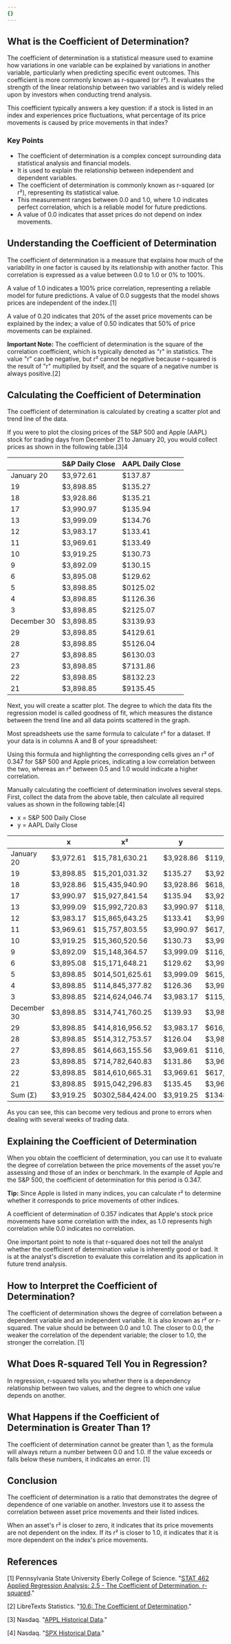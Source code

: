 ```yaml
---
{}
---
```


## What is the Coefficient of Determination?

The coefficient of determination is a statistical measure used to examine how variations in one variable can be explained by variations in another variable, particularly when predicting specific event outcomes. This coefficient is more commonly known as r-squared (or r²). It evaluates the strength of the linear relationship between two variables and is widely relied upon by investors when conducting trend analysis.

This coefficient typically answers a key question: if a stock is listed in an index and experiences price fluctuations, what percentage of its price movements is caused by price movements in that index?

### Key Points

- The coefficient of determination is a complex concept surrounding data statistical analysis and financial models.
- It is used to explain the relationship between independent and dependent variables.
- The coefficient of determination is commonly known as r-squared (or r²), representing its statistical value.
- This measurement ranges between 0.0 and 1.0, where 1.0 indicates perfect correlation, which is a reliable model for future predictions.
- A value of 0.0 indicates that asset prices do not depend on index movements.

## Understanding the Coefficient of Determination

The coefficient of determination is a measure that explains how much of the variability in one factor is caused by its relationship with another factor. This correlation is expressed as a value between 0.0 to 1.0 or 0% to 100%.

A value of 1.0 indicates a 100% price correlation, representing a reliable model for future predictions. A value of 0.0 suggests that the model shows prices are independent of the index.[1]

A value of 0.20 indicates that 20% of the asset price movements can be explained by the index; a value of 0.50 indicates that 50% of price movements can be explained.

**Important Note:** The coefficient of determination is the square of the correlation coefficient, which is typically denoted as "r" in statistics. The value "r" can be negative, but r² cannot be negative because r-squared is the result of "r" multiplied by itself, and the square of a negative number is always positive.[2]

## Calculating the Coefficient of Determination

The coefficient of determination is calculated by creating a scatter plot and trend line of the data.

If you were to plot the closing prices of the S&P 500 and Apple (AAPL) stock for trading days from December 21 to January 20, you would collect prices as shown in the following table.[3]4

||S&P Daily Close|AAPL Daily Close
|---|---|---|
|January 20|$3,972.61|$137.87
|19|$3,898.85|$135.27
|18|$3,928.86|$135.21
|17|$3,990.97|$135.94
|13|$3,999.09|$134.76
|12|$3,983.17|$133.41
|11|$3,969.61|$133.49
|10|$3,919.25|$130.73
|9|$3,892.09|$130.15
|6|$3,895.08|$129.62
|5|$3,898.85|$0125.02
|4|$3,898.85|$1126.36
|3|$3,898.85|$2125.07
|December 30|$3,898.85|$3139.93
|29|$3,898.85|$4129.61
|28|$3,898.85|$5126.04
|27|$3,898.85|$6130.03
|23|$3,898.85|$7131.86
|22|$3,898.85|$8132.23
|21|$3,898.85|$9135.45

Next, you will create a scatter plot. The degree to which the data fits the regression model is called goodness of fit, which measures the distance between the trend line and all data points scattered in the graph.

Most spreadsheets use the same formula to calculate r² for a dataset. If your data is in columns A and B of your spreadsheet:

Using this formula and highlighting the corresponding cells gives an r² of 0.347 for S&P 500 and Apple prices, indicating a low correlation between the two, whereas an r² between 0.5 and 1.0 would indicate a higher correlation.

Manually calculating the coefficient of determination involves several steps. First, collect the data from the above table, then calculate all required values as shown in the following table:[4]

- x = S&P 500 Daily Close
- y = AAPL Daily Close

||x|x²|y|y²|xy
|---|---|---|---|---|---|
|January 20|$3,972.61|$15,781,630.21|$3,928.86|$119,008.14|$547,703.74
|19|$3,898.85|$15,201,031.32|$135.27|$3,928.86|$4527,397.44
|18|$3,928.86|$15,435,940.90|$3,928.86|$618,281.74|$531,221.16
|17|$3,990.97|$15,927,841.54|$135.94|$3,928.86|$9542,532.46
|13|$3,999.09|$15,992,720.83|$3,990.97|$118,160.26|$538,917.37
|12|$3,983.17|$15,865,643.25|$133.41|$3,990.97|$4531,394.71
|11|$3,969.61|$15,757,803.55|$3,990.97|$617,819.58|$529,903.24
|10|$3,919.25|$15,360,520.56|$130.73|$3,990.97|$9512,363.55
|9|$3,892.09|$15,148,364.57|$3,999.09|$116,939.02|$506,555.51
|6|$3,895.08|$15,171,648.21|$129.62|$3,999.09|$4504,880.27
|5|$3,898.85|$014,501,625.61|$3,999.09|$615,630.00|$476,088.66
|4|$3,898.85|$114,845,377.82|$126.36|$3,999.09|$9486,861.29
|3|$3,898.85|$214,624,046.74|$3,983.17|$115,642.50|$478,285.19
|December 30|$3,898.85|$314,741,760.25|$139.93|$3,983.17|$4537,261.24
|29|$3,898.85|$414,816,956.52|$3,983.17|$616,798.75|$498,905.18
|28|$3,898.85|$514,312,753.57|$126.04|$3,983.17|$9476,837.05
|27|$3,898.85|$614,663,155.56|$3,969.61|$116,907.80|$497,917.38
|23|$3,898.85|$714,782,640.83|$131.86|$3,969.61|$4506,977.97
|22|$3,898.85|$814,610,665.31|$3,969.61|$617,484.77|$505,434.63
|21|$3,898.85|$915,042,296.83|$135.45|$3,969.61|$9525,334.70
|Sum (Σ)|$3,919.25|$0302,584,424.00|$3,919.25|$1348,307.23|$3,919.25|$2$3,919.25|$3$3,919.25|$4$3,919.25|$5$3,919.25|$6$3,919.25|$7$3,919.25|$8$3,919.25|$9$

As you can see, this can become very tedious and prone to errors when dealing with several weeks of trading data.

## Explaining the Coefficient of Determination

When you obtain the coefficient of determination, you can use it to evaluate the degree of correlation between the price movements of the asset you're assessing and those of an index or benchmark. In the example of Apple and the S&P 500, the coefficient of determination for this period is 0.347.

**Tip:** Since Apple is listed in many indices, you can calculate r² to determine whether it corresponds to price movements of other indices.

A coefficient of determination of 0.357 indicates that Apple's stock price movements have some correlation with the index, as 1.0 represents high correlation while 0.0 indicates no correlation.

One important point to note is that r-squared does not tell the analyst whether the coefficient of determination value is inherently good or bad. It is at the analyst's discretion to evaluate this correlation and its application in future trend analysis.

## How to Interpret the Coefficient of Determination?

The coefficient of determination shows the degree of correlation between a dependent variable and an independent variable. It is also known as r² or r-squared. The value should be between 0.0 and 1.0. The closer to 0.0, the weaker the correlation of the dependent variable; the closer to 1.0, the stronger the correlation. [1]

## What Does R-squared Tell You in Regression?

In regression, r-squared tells you whether there is a dependency relationship between two values, and the degree to which one value depends on another.

## What Happens if the Coefficient of Determination is Greater Than 1?

The coefficient of determination cannot be greater than 1, as the formula will always return a number between 0.0 and 1.0. If the value exceeds or falls below these numbers, it indicates an error. [1]

## Conclusion

The coefficient of determination is a ratio that demonstrates the degree of dependence of one variable on another. Investors use it to assess the correlation between asset price movements and their listed indices.

When an asset's r² is closer to zero, it indicates that its price movements are not dependent on the index. If its r² is closer to 1.0, it indicates that it is more dependent on the index's price movements.

## References

[1] Pennsylvania State University Eberly College of Science. "[STAT 462 Applied Regression Analysis: 2.5 - The Coefficient of Determination, r-squared](https://online.stat.psu.edu/stat462/node/95/)."

[2] LibreTexts Statistics. "[10.6: The Coefficient of Determination](https://stats.libretexts.org/Bookshelves/Introductory_Statistics/Introductory_Statistics_%28Shafer_and_Zhang%29/10%3A_Correlation_and_Regression/10.06%3A_The_Coefficient_of_Determination)."

[3] Nasdaq. "[APPL Historical Data](https://www.nasdaq.com/market-activity/stocks/aapl/historical)."

[4] Nasdaq. "[SPX Historical Data](https://www.nasdaq.com/market-activity/index/spx/historical)."